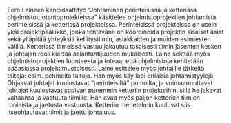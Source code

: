 Eero Laineen kandidaattityö “Johtaminen perinteisissä ja ketterissä ohjelmistotuotantoprojekteissa” käsittelee ohjelmistoprojektien johtamista perinteisissä ja ketterissä projekteissa. Perinteisissä projekteissa on usein yksi projektipäällikkö, jonka tehtävänä on koordinoida projektin sisäiset asiat sekä ylläpitää yhteyksiä kehitystiimin, asiakkaiden ja muiden esimiesten välillä. Ketterissä tiimeissä vastuu jakautuu tasaisesti tiimin jäsenten kesken ja johtajan rooli kiertää asiantuntijuuden mukaisesti. Laine selittää myös ohjelmistoprojektien luonteesta ja toteaa, että ohjelmistoja kehitetään pääasiassa projektimuotoisesti. Laine esittelee myös johtajille tärkeitä taitoja: esim. pehmeitä taitoja. Hän myös käy läpi erilaisia johtamistyylejä. Ohjaavat johtajat kuulostavat “perinteisiltä” pomoilta, ja voimaannuttavat johtajat kuulostavat sopivan paremmin ketteriin projekteihin, sillä he jakavat valtaansa ja vastuuta tiimille. Hän avaa myös paljon ketterien tiimien rooleista ja jaetusta vastuusta. Ketteriin menetelmin kuuluvat siis itseohjautuvat tiimit ja jaettu johtajuus. 
